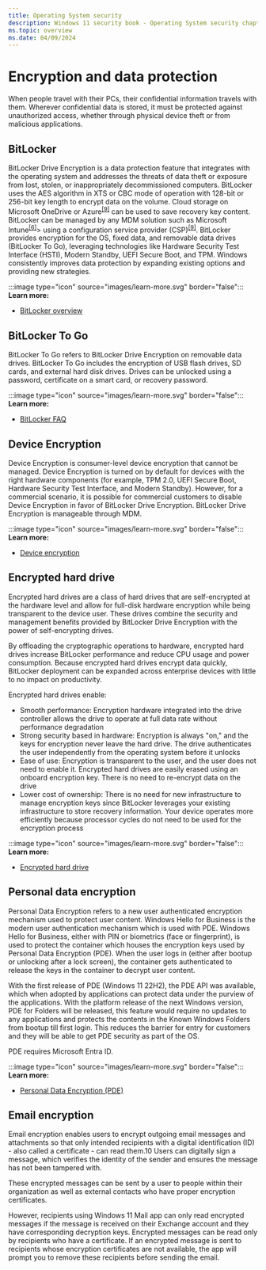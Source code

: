 ```yaml
---
title: Operating System security
description: Windows 11 security book - Operating System security chapter.
ms.topic: overview
ms.date: 04/09/2024
---
```


# Encryption and data protection

When people travel with their PCs, their confidential information travels with them. Wherever confidential data is stored, it must be protected against unauthorized access, whether through physical device theft or from malicious applications.

## BitLocker

BitLocker Drive Encryption is a data protection feature that integrates with the operating system and addresses the threats of data theft or exposure from lost, stolen, or inappropriately decommissioned computers. BitLocker uses the AES algorithm in XTS or CBC mode of operation with 128-bit or 256-bit key length to encrypt data on the volume. Cloud storage on Microsoft OneDrive or Azure<sup>[\[9\]](conclusion.md#footnote9)</sup> can be used to save recovery key content. BitLocker can be managed by any MDM solution such as Microsoft Intune<sup>[\[6\]](conclusion.md#footnote6)</sup>> using a configuration service provider (CSP)<sup>[\[9\]](conclusion.md#footnote9)</sup>. BitLocker provides encryption for the OS, fixed data, and removable data drives (BitLocker To Go), leveraging technologies like Hardware Security Test Interface (HSTI), Modern Standby, UEFI Secure Boot, and TPM. Windows consistently improves data protection by expanding existing options and providing new strategies.

:::image type="icon" source="images/learn-more.svg" border="false"::: **Learn more:**

- [BitLocker overview](../operating-system-security/data-protection/bitlocker/index.md)

## BitLocker To Go

BitLocker To Go refers to BitLocker Drive Encryption on removable data drives. BitLocker To Go includes the encryption of USB flash drives, SD cards, and external hard disk drives. Drives can be unlocked using a password, certificate on a smart card, or recovery password.

:::image type="icon" source="images/learn-more.svg" border="false"::: **Learn more:**

- [BitLocker FAQ](../operating-system-security/data-protection/bitlocker/faq.yml)

## Device Encryption

Device Encryption is consumer-level device encryption that cannot be managed. Device Encryption is turned on by default for devices with the right hardware components (for example, TPM 2.0, UEFI Secure Boot, Hardware Security Test Interface, and Modern Standby). However, for a commercial scenario, it is possible for commercial customers to disable Device Encryption in favor of BitLocker Drive Encryption. BitLocker Drive Encryption is manageable through MDM.

:::image type="icon" source="images/learn-more.svg" border="false"::: **Learn more:**

- [Device encryption](../operating-system-security/data-protection/bitlocker/index.md#device-encryption)

## Encrypted hard drive

Encrypted hard drives are a class of hard drives that are self-encrypted at the hardware level and allow for full-disk hardware encryption while being transparent to the device user. These drives combine the security and management benefits provided by BitLocker Drive Encryption with the power of self-encrypting drives.

By offloading the cryptographic operations to hardware, encrypted hard drives increase BitLocker performance and reduce CPU usage and power consumption. Because encrypted hard drives encrypt data quickly, BitLocker deployment can be expanded across enterprise devices with little to no impact on productivity.

Encrypted hard drives enable:

- Smooth performance: Encryption hardware integrated into the drive controller allows the drive to operate at full data rate without performance degradation
- Strong security based in hardware: Encryption is always "on," and the keys for encryption never leave the hard drive. The drive authenticates the user independently from the operating system before it unlocks
- Ease of use: Encryption is transparent to the user, and the user does not need to enable it. Encrypted hard drives are easily erased using an onboard encryption key. There is no need
to re-encrypt data on the drive
- Lower cost of ownership: There is no need for new infrastructure to manage encryption keys since BitLocker leverages your existing infrastructure to store recovery information. Your device operates more efficiently because processor cycles do not need to be used for the encryption process

:::image type="icon" source="images/learn-more.svg" border="false"::: **Learn more:**

- [Encrypted hard drive](../operating-system-security/data-protection/encrypted-hard-drive.md)

## Personal data encryption

Personal Data Encryption refers to a new user authenticated encryption mechanism used to protect user content. Windows Hello for Business is the modern user authentication mechanism which is used with PDE. Windows Hello for Business, either with PIN or biometrics (face or fingerprint), is used to protect the container which houses the encryption keys used by Personal Data Encryption (PDE). When the user logs in (either after bootup or unlocking after a lock screen), the container gets authenticated to release the keys in the container to decrypt user content.

With the first release of PDE (Windows 11 22H2), the PDE API was available, which when adopted by applications can protect data under the purview of the applications. With the platform release of the next Windows version, PDE for Folders will be released, this feature would require no updates to any applications and protects the contents in the Known Windows Folders from bootup till first login. This reduces the barrier for entry for customers and they will be able to get PDE security as part of the OS.

PDE requires Microsoft Entra ID.

:::image type="icon" source="images/learn-more.svg" border="false"::: **Learn more:**

- [Personal Data Encryption (PDE)](../operating-system-security/data-protection/personal-data-encryption/index.md)

## Email encryption

Email encryption enables users to encrypt outgoing email messages and attachments so that only intended recipients with a digital identification (ID) - also called a certificate - can read them.10 Users can digitally sign a message, which verifies the identity of the sender and ensures the message has not been tampered with.

These encrypted messages can be sent by a user to people within their organization as well as external contacts who have proper encryption certificates.

However, recipients using Windows 11 Mail app can only read encrypted messages if the message is received on their Exchange account and they have corresponding decryption keys. Encrypted messages can be read only by recipients who have a certificate. If an encrypted message is sent to recipients whose encryption certificates are not available, the app will prompt you to remove these recipients before sending the email.
